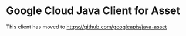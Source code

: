 # Google Cloud Java Client for Asset

This client has moved to https://github.com/googleapis/java-asset